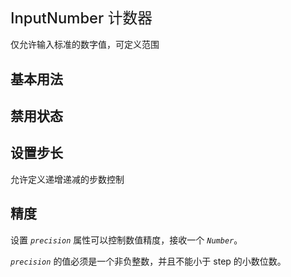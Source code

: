 # InputNumber 计数器

仅允许输入标准的数字值，可定义范围

## 基本用法

<div class="mt-10">
    <fox-input-number v-model="num1" :max="9" :min="-3" @change="handleChange"></fox-input-number>
</div>

## 禁用状态

<div class="mt-10">
    <fox-input-number v-model="num2" :step="2" :max="9" :min="-3" disabled></fox-input-number>
</div>

## 设置步长

允许定义递增递减的步数控制

<div class="mt-10">
    <fox-input-number v-model="num3" :step="2"></fox-input-number>
</div>

## 精度

设置 _`precision`_ 属性可以控制数值精度，接收一个 _`Number`_。

_`precision`_ 的值必须是一个非负整数，并且不能小于 step 的小数位数。

<div class="mt-10">
    <fox-input-number v-model="num4" :step="0.1" :precision="2"></fox-input-number>
</div>

<script>
export default {
    data(){
        return {
            num1: 1,
            num2: 1,
            num3: 1,
            num4: 1,
            num5: 5,
        }
    },
    methods: {
        handleChange(val){
            console.log(val)
        },
        ok1(){
            this.value = false;
        },
        cancel1(){
            this.value = false;
        }
    }
}
</script>

<style lang="scss" scoped>
.page-modal{
    font-size: 14px;
    background-color: #fff;
}
.page-modal-item{
    padding: 20px;
}
h1{
    font-weight: 500;
    font-size: 1.7em;
}
.page-modal-item-content{
    padding: 20px;
    border: 1px solid #eeeeee;
}
</style>
